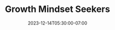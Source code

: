 ---
title: "Growth Mindset Seekers"
date: 2023-12-14T05:30:00-07:00
tags: ["Growth", "Productivity"]
series: "Development"
draft: true
---
